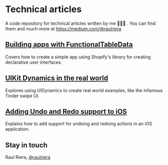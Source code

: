 # Technical articles
A code repository for technical articles written by me 👨🏻‍💻 . You can find them and much more at https://medium.com/@raulriera

## [Building apps with FunctionalTableData](/Building-Apps-With-FunctionalTableData)
Covers how to create a simple app using Shopify's library for creating declarative user interfaces.

## [UIKit Dynamics in the real world](/UIKit-Dynamics-in-the-real-world)
Explores using UIDynamics to create real world examples, like the infamous Tinder swipe UI.

## [Adding Undo and Redo support to iOS](/Adding-Undo-and-Redo%20support-to-iOS)
Explains how to add support for undoing and redoing actions in an iOS application.

## Stay in touch
Raul Riera, [@raulriera](http://twitter.com/raulriera)
